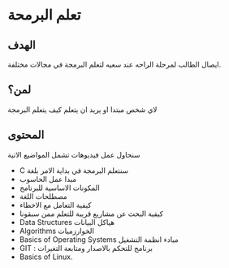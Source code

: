 # تعلم البرمحة 
## الهدف
ايصال الطالب لمرحلة الراحه عند سعيه لتعلم البرمجة في مجالات مختلفة.
## لمن؟
لاي شخص مبتدا او يريد ان يتعلم كيف يتعلم البرمجة
## المحتوى
سنحاول عمل فيديوهات تشمل المواضيع الاتية 
- C سنتعلم البرمجة في بداية الامر بلغة  
- مبدا عمل الحاسوب
- المكونات الاساسية للبرنامج
- مصطلحات اللغة 
- كيفية التعامل مع الاخطاء
- كيفية البحث عن مشاريع قريبة للتعلم ممن سبقونا
- Data Structures هياكل البيانات
- Algorithms الخوارزميات
- Basics of Operating Systems مبادء انظمة التشغيل
- GIT : برنامج للتحكم بالاصدار ومتابعة التغيرات
- Basics of Linux.

